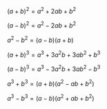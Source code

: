 $(a + b)^2 = a^2 + 2ab + b^2$

$(a - b)^2 = a^2 - 2ab + b^2$

$a^2 - b^2 = (a - b)(a + b)$

$(a + b)^3 = a^3 + 3a^2b + 3ab^2 + b^3$

$(a - b)^3 = a^3 - 3a^2b + 3ab^2 - b^3$

$a^3 + b^3 = (a + b)(a^2 - ab + b^2)$

$a^3 - b^3 = (a - b)(a^2 + ab + b^2)$